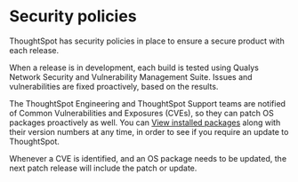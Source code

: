 # Security policies

ThoughtSpot has security policies in place to ensure a secure product with each release.

When a release is in development, each build is tested using Qualys Network Security and Vulnerability Management Suite. Issues and vulnerabilities are fixed proactively, based on the results.

The ThoughtSpot Engineering and ThoughtSpot Support teams are notified of Common Vulnerabilities and Exposures \(CVEs\), so they can patch OS packages proactively as well. You can [View installed packages](view_installed_packages.html#) along with their version numbers at any time, in order to see if you require an update to ThoughtSpot.

Whenever a CVE is identified, and an OS package needs to be updated, the next patch release will include the patch or update.

